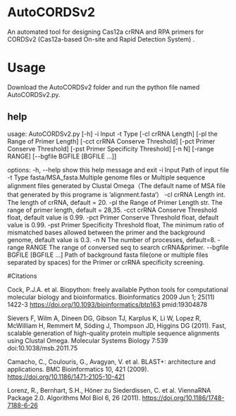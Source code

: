 # AutoCORDSv2
An automated tool for designing Cas12a crRNA and RPA primers for CORDSv2 (Cas12a-based On-site and Rapid Detection System) .
# Usage
Download the AutoCORDSv2 folder and run the python file named AutoCORDSv2.py.

## help
usage: AutoCORDSv2.py [-h] -i Input -t Type [-cl crRNA Length] [-pl the Range of Primer Length] [-cct crRNA Conserve Threshold] [-pct Primer Conserve Threshold]
                      [-pst Primer Specificity Threshold] [-n N] [-range RANGE] [--bgfile BGFILE [BGFILE ...]]

options:
  -h, --help            show this help message and exit
  -i Input              Path of input file
  -t Type               fasta/MSA_fasta.Multiple genome files or Multiple sequence alignment files generated by Clustal Omega（The default name of MSA file that
                        generated by this programe is ’alignment.fasta‘）
  -cl crRNA Length      int. The length of crRNA, default = 20.
  -pl the Range of Primer Length
                        str. The range of primer length, default = 28,35.
  -cct crRNA Conserve Threshold
                        float, default value is 0.99.
  -pct Primer Conserve Threshold
                        float, default value is 0.99.
  -pst Primer Specificity Threshold
                        float, The minimum ratio of mismatched bases allowed between the primer and the background genome, default value is 0.3.
  -n N                  The number of processes, default=8.
  -range RANGE          The range of conversed seq to search crRNA&primer.
  --bgfile BGFILE [BGFILE ...]
                        Path of background fasta file(one or multiple files separated by spaces) for the Primer or crRNA specificity screening.

#Citations

Cock, P.J.A. et al. Biopython: freely available Python tools for computational molecular biology and bioinformatics. Bioinformatics 2009 Jun 1; 25(11) 1422-3 https://doi.org/10.1093/bioinformatics/btp163 pmid:19304878

Sievers F, Wilm A, Dineen DG, Gibson TJ, Karplus K, Li W, Lopez R, McWilliam H, Remmert M, Söding J, Thompson JD, Higgins DG (2011). Fast, scalable generation of high-quality protein multiple sequence alignments using Clustal Omega. Molecular Systems Biology 7:539 doi:10.1038/msb.2011.75

Camacho, C., Coulouris, G., Avagyan, V. et al. BLAST+: architecture and applications. BMC Bioinformatics 10, 421 (2009). https://doi.org/10.1186/1471-2105-10-421

Lorenz, R., Bernhart, S.H., Höner zu Siederdissen, C. et al. ViennaRNA Package 2.0. Algorithms Mol Biol 6, 26 (2011). https://doi.org/10.1186/1748-7188-6-26
